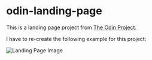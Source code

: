 # odin-landing-page
This is a landing page project from [The Odin Project](https://theodinproject.com/lessons/foundations-landing-page).

I have to re-create the following example for this project:

![Landing Page Image](https://cdn.statically.io/gh/TheOdinProject/curriculum/81a5d553f4073e593d23a6ab00d50eef8620796d/foundations/html_css/project/imgs/01.png)


